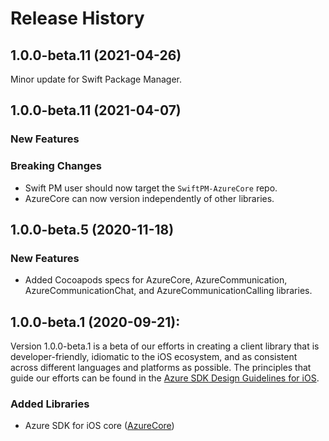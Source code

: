 # Release History
## 1.0.0-beta.11 (2021-04-26)
Minor update for Swift Package Manager.


## 1.0.0-beta.11 (2021-04-07)
### New Features

### Breaking Changes
- Swift PM user should now target the `SwiftPM-AzureCore` repo. 
- AzureCore can now version independently of other libraries.

## 1.0.0-beta.5 (2020-11-18)

### New Features
- Added Cocoapods specs for AzureCore, AzureCommunication, AzureCommunicationChat, and AzureCommunicationCalling
  libraries.

## 1.0.0-beta.1 (2020-09-21):

Version 1.0.0-beta.1 is a beta of our efforts in creating a client library that is developer-friendly, idiomatic to
the iOS ecosystem, and as consistent across different languages and platforms as possible. The principles that guide
our efforts can be found in the
[Azure SDK Design Guidelines for iOS](https://azure.github.io/azure-sdk/ios_introduction.html).

### Added Libraries

- Azure SDK for iOS core ([AzureCore](https://github.com/Azure/azure-sdk-for-ios/tree/master/sdk/core/AzureCore))
